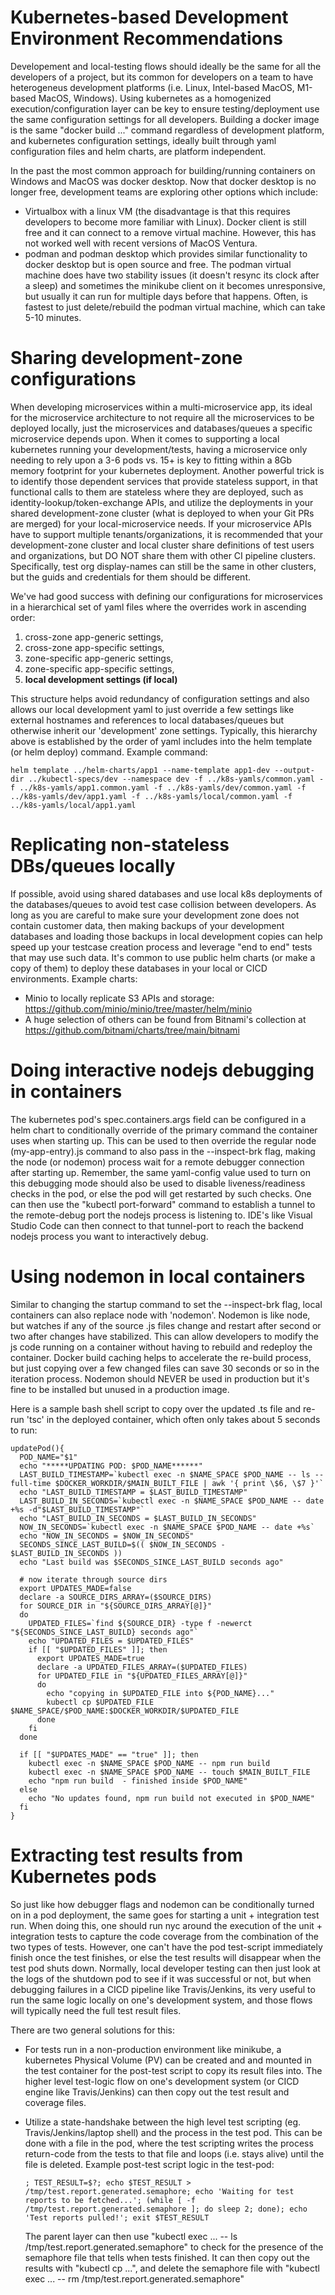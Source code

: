 # Kubernetes-based Development Environment Recommendations

Developement and local-testing flows should ideally be the same for all the developers of a project, but its
common for developers on a team to have heterogeneus development platforms (i.e. Linux, Intel-based MacOS, M1-based MacOS, Windows).
Using kubernetes as a homogenized execution/configuration layer can be key to ensure testing/deployment
use the same configuration settings for all developers.  Building a docker image is the same "docker build ..." command
regardless of development platform, and kubernetes configuration settings, ideally built through yaml configuration files and 
helm charts, are platform independent.

In the past the most common approach for building/running containers on Windows and MacOS
was docker desktop. Now that docker desktop is no longer free, development teams are exploring other
options which include:
* Virtualbox with a linux VM (the disadvantage is that this requires developers to become more
  familiar with Linux). Docker client is still free and it can connect to a remove virtual
  machine.  However, this has not worked well with recent versions of MacOS Ventura.
* podman and podman desktop which provides similar functionality to docker desktop but is
  open source and free.  The podman virtual machine does have two stability issues (it doesn't resync its
  clock after a sleep) and sometimes the minikube client on it becomes unresponsive, but usually it can run for multiple
  days before that happens.  Often, is fastest to just delete/rebuild the podman virtual machine, which can take 5-10 minutes.

# Sharing development-zone configurations
When developing microservices within a multi-microservice app, its ideal for the microservice architecture to not require all the
microservices to be deployed locally, just the microservices and databases/queues a specific microservice depends upon.  When it comes to
supporting a local kubernetes running your development/tests, having a microservice only needing to rely upon a 3-6 pods vs. 15+ is key to
fitting within a 8Gb memory footprint for your kubernetes deployment.  Another powerful trick is to identify those dependent services that
provide stateless support, in that functional calls to them are stateless where they are deployed, such as identity-lookup/token-exchange
APIs, and utilize the deployments in your shared development-zone cluster (what is deployed to when your Git PRs are merged) for your
local-microservice needs.  If your microservice APIs have to support multiple tenants/organizations, it is recommended that your 
development-zone cluster and local cluster share definitions of test users and organizations, but DO NOT share them with other CI pipeline
clusters. Specifically, test org display-names can still be the same in other clusters, but the guids and credentials for them should be
different.

We've had good success with defining our configurations for microservices in a hierarchical set of yaml files where the overrides
work in ascending order:
1. cross-zone app-generic settings,
2. cross-zone app-specific settings,
3. zone-specific app-generic settings,
4. zone-specific app-specific settings,
5. **local development settings (if local)**

This structure helps avoid redundancy of configuration settings and also allows our local development yaml to just override a few settings
like external hostnames and references to local databases/queues but otherwise inherit our 'development' zone settings.  Typically, this
hierarchy above is established by the order of yaml includes into the helm template (or helm deploy) command.  Example command:
```
helm template ../helm-charts/app1 --name-template app1-dev --output-dir ../kubectl-specs/dev --namespace dev -f ../k8s-yamls/common.yaml -f ../k8s-yamls/app1.common.yaml -f ../k8s-yamls/dev/common.yaml -f ../k8s-yamls/dev/app1.yaml -f ../k8s-yamls/local/common.yaml -f ../k8s-yamls/local/app1.yaml
```

# Replicating non-stateless DBs/queues locally
If possible, avoid using shared databases and use local k8s deployments of the databases/queues to avoid test case collision between 
developers. As long as you are careful to make sure your development zone does not contain customer data, then making backups of your 
development databases and loading those backups in local development copies can help speed up your testcase creation process and 
leverage "end to end" tests that may use such data.  It's common to use public helm charts (or make a copy of them) to deploy these
databases in your local or CICD environments.  Example charts:
 * Minio to locally replicate S3 APIs and storage: https://github.com/minio/minio/tree/master/helm/minio
 * A huge selection of others can be found from Bitnami's collection at https://github.com/bitnami/charts/tree/main/bitnami

# Doing interactive nodejs debugging in containers
The kubernetes pod's spec.containers.args field can be configured in a helm chart to conditionally override of the primary command the 
container uses when starting up.  This can be used to then override the regular node (my-app-entry).js command to also pass in the 
--inspect-brk flag, making the node (or nodemon) process wait for a remote debugger connection after starting up.  Remember, the same 
yaml-config value used to turn on this debugging mode should also be used to disable liveness/readiness checks in the pod, or else the pod 
will get restarted by such checks.  One can then use the "kubectl port-forward" command to establish a tunnel to the remote-debug port the 
nodejs process is listening to.  IDE's like Visual Studio Code can then connect to that tunnel-port to reach the backend nodejs process you 
want to interactively debug.

# Using nodemon in local containers
Similar to changing the startup command to set the --inspect-brk flag, local containers can also replace node with 'nodemon'.  Nodemon is
like node, but watches if any of the source .js files change and restart after second or two after changes have stabilized.  This can 
allow developers to modify the js code running on a container without having to rebuild and redeploy the container.  Docker build caching 
helps to accelerate the re-build process, but just copying over a few changed files can save 30 seconds or so in the iteration process.
Nodemon should NEVER be used in production but it's fine to be installed but unused in a production image.

Here is a sample bash shell script to copy over the updated .ts file and re-run 'tsc' in the deployed container, which often only takes 
about 5 seconds to run:
```
updatePod(){
  POD_NAME="$1"
  echo "*****UPDATING POD: $POD_NAME******"
  LAST_BUILD_TIMESTAMP=`kubectl exec -n $NAME_SPACE $POD_NAME -- ls --full-time $DOCKER_WORKDIR/$MAIN_BUILT_FILE | awk '{ print \$6, \$7 }'`
  echo "LAST_BUILD_TIMESTAMP = $LAST_BUILD_TIMESTAMP"
  LAST_BUILD_IN_SECONDS=`kubectl exec -n $NAME_SPACE $POD_NAME -- date +%s -d"$LAST_BUILD_TIMESTAMP"`
  echo "LAST_BUILD_IN_SECONDS = $LAST_BUILD_IN_SECONDS"
  NOW_IN_SECONDS=`kubectl exec -n $NAME_SPACE $POD_NAME -- date +%s`
  echo "NOW_IN_SECONDS = $NOW_IN_SECONDS"
  SECONDS_SINCE_LAST_BUILD=$(( $NOW_IN_SECONDS - $LAST_BUILD_IN_SECONDS ))
  echo "Last build was $SECONDS_SINCE_LAST_BUILD seconds ago"

  # now iterate through source dirs
  export UPDATES_MADE=false
  declare -a SOURCE_DIRS_ARRAY=($SOURCE_DIRS)
  for SOURCE_DIR in "${SOURCE_DIRS_ARRAY[@]}"
  do
    UPDATED_FILES=`find ${SOURCE_DIR} -type f -newerct "${SECONDS_SINCE_LAST_BUILD} seconds ago"`
    echo "UPDATED_FILES = $UPDATED_FILES"
    if [[ "$UPDATED_FILES" ]]; then
      export UPDATES_MADE=true
      declare -a UPDATED_FILES_ARRAY=($UPDATED_FILES)
      for UPDATED_FILE in "${UPDATED_FILES_ARRAY[@]}"
      do
        echo "copying in $UPDATED_FILE into ${POD_NAME}..."
        kubectl cp $UPDATED_FILE $NAME_SPACE/$POD_NAME:$DOCKER_WORKDIR/$UPDATED_FILE
      done
    fi
  done

  if [[ "$UPDATES_MADE" == "true" ]]; then
    kubectl exec -n $NAME_SPACE $POD_NAME -- npm run build
    kubectl exec -n $NAME_SPACE $POD_NAME -- touch $MAIN_BUILT_FILE
    echo "npm run build  - finished inside $POD_NAME"
  else
    echo "No updates found, npm run build not executed in $POD_NAME"
  fi
}
```

# Extracting test results from Kubernetes pods
So just like how debugger flags and nodemon can be conditionally turned on in a pod deployment, the same goes for starting a unit + 
integration test run.  When doing this, one should run nyc around the execution of the unit + integration tests to capture the code 
coverage from the combination of the two types of tests.  However, one can't have the pod test-script immediately finish once the test 
finishes, or else the test results will disappear when the test pod shuts down.  Normally, local developer testing can then just look at 
the logs of the shutdown pod to see if it was successful or not, but when debugging failures in a CICD pipeline like Travis/Jenkins, its 
very useful to run the same logic locally on one's development system, and those flows will typically need the full test result files.

There are two general solutions for this:
* For tests run in a non-production environment like minikube, a kubernetes Physical Volume (PV) can be created and
and mounted in the test container for the post-test script to copy its result files into.  The higher level test-logic flow on one's
development system (or CICD engine like Travis/Jenkins) can then copy out the test result and coverage files. 

* Utilize a state-handshake between the high level test scripting (eg. Travis/Jenkins/laptop shell) and the process in the
test pod.  This can be done with a file in the pod, where the test scripting writes the process return-code from the tests to that file and
loops (i.e. stays alive) until the file is deleted.  Example post-test script logic in the test-pod:
  ```
  ; TEST_RESULT=$?; echo $TEST_RESULT > /tmp/test.report.generated.semaphore; echo 'Waiting for test reports to be fetched...'; (while [ -f /tmp/test.report.generated.semaphore ]; do sleep 2; done); echo 'Test reports pulled!'; exit $TEST_RESULT
  ```
  The parent layer can then use "kubectl exec ... -- ls /tmp/test.report.generated.semaphore" to check for the presence of the semaphore file 
  that tells when tests finished.  It can then copy out the results with "kubectl cp ...", and delete the semaphore file with "kubectl exec 
  ... -- rm /tmp/test.report.generated.semaphore"
